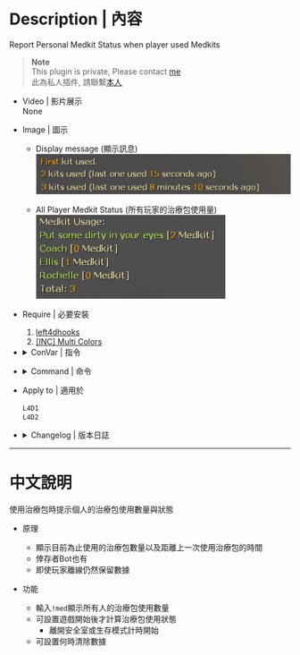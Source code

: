 # Description | 內容
Report Personal Medkit Status when player used Medkits

> __Note__ <br/>
This plugin is private, Please contact [me](https://github.com/fbef0102/Game-Private_Plugin#私人插件列表-private-plugins-list)<br/>
此為私人插件, 請聯繫[本人](https://github.com/fbef0102/Game-Private_Plugin#私人插件列表-private-plugins-list)

* Video | 影片展示
<br/>None

* Image | 圖示
	* Display message (顯示訊息)
	<br/>![l4d_medkit_status_1](image/l4d_medkit_status_1.jpg)

	* All Player Medkit Status (所有玩家的治療包使用量)
	<br/>![l4d_medkit_status_2](image/l4d_medkit_status_2.jpg)

* Require | 必要安裝
	1. [left4dhooks](https://forums.alliedmods.net/showthread.php?t=321696)
	2. [[INC] Multi Colors](https://github.com/fbef0102/L4D1_2-Plugins/releases/tag/Multi-Colors)

* <details><summary>ConVar | 指令</summary>

	* cfg/sourcemod/l4d_saferoom_prevent_kit.cfg
		```php
		// Changes how message displays. (0: Disable, 1:In chat, 2: In Hint Box, 3: In center text)
		l4d_medkit_status_announce_type "1"

		// Count medkit to which player. (1=Person doing the healing, 2=Person being healed)
		l4d_medkit_status_count_player "1"

		// 0=Plugin off, 1=Plugin on.
		l4d_medkit_status_enable "1"

		// If 1, start to count medkit used once survivors leaving saferoom or survival begins (0=Always count)
		l4d_medkit_status_game_start_enable "1"

		// Reset all players data when 0=Map Change, 1=Next New Round, 2=Next Game starts/Survival begins.
		l4d_medkit_status_reset_when "2"
		```
</details>

* <details><summary>Command | 命令</summary>
	
	* **Display All Medkits Stats.**
		```php
		sm_med
		```
</details>

* Apply to | 適用於
	```
	L4D1 
	L4D2
	```

* <details><summary>Changelog | 版本日誌</summary>

	* v1.0 (2022-12-23)
		* Initial Release
</details>

- - - -
# 中文說明
使用治療包時提示個人的治療包使用數量與狀態

* 原理
	* 顯示目前為止使用的治療包數量以及距離上一次使用治療包的時間
	* 倖存者Bot也有
	* 即使玩家離線仍然保留數據

* 功能
	* 輸入```!med```顯示所有人的治療包使用數量
	* 可設置遊戲開始後才計算治療包使用狀態
		* 離開安全室或生存模式計時開始
	* 可設置何時清除數據